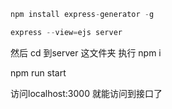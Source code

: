 
```js
npm install express-generator -g

express --view=ejs server

```


然后 cd 到server 这文件夹
执行 npm i

npm run start


访问localhost:3000 就能访问到接口了

